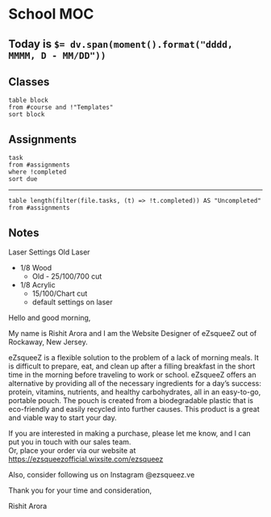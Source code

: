 # School MOC

## Today is `$= dv.span(moment().format("dddd, MMMM, D - MM/DD"))`

## Classes

```dataview
table block
from #course and !"Templates"
sort block
```

## Assignments
```dataview
task
from #assignments
where !completed
sort due
```
---
```dataview
table length(filter(file.tasks, (t) => !t.completed)) AS "Uncompleted"
from #assignments

```

## Notes

Laser Settings
Old Laser
- 1/8 Wood
	- Old - 25/100/700 cut
- 1/8 Acrylic
	- 15/100/Chart cut
	- default settings on laser


Hello and good morning,  
  
My name is Rishit Arora and I am the Website Designer of eZsqueeZ out of Rockaway, New Jersey.  
  
eZsqueeZ is a flexible solution to the problem of a lack of morning meals. It is difficult to prepare, eat, and clean up after a filling breakfast in the short time in the morning before traveling to work or school. eZsqueeZ offers an alternative by providing all of the necessary ingredients for a day’s success: protein, vitamins, nutrients, and healthy carbohydrates, all in an easy-to-go, portable pouch. The pouch is created from a biodegradable plastic that is eco-friendly and easily recycled into further causes. This product is a great and viable way to start your day.  
  
If you are interested in making a purchase, please let me know, and I can put you in touch with our sales team.  
Or, place your order via our website at https://ezsqueezofficial.wixsite.com/ezsqueez  
  
Also, consider following us on Instagram @ezsqueez.ve  
  
Thank you for your time and consideration,  
  
Rishit Arora